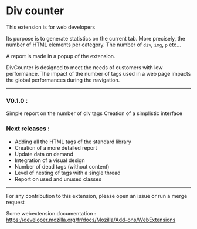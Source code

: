 # Div counter

This extension is for web developers

Its purpose is to generate statistics on the current tab. 
More precisely, the number of HTML elements per category. The number of ```div```, ```img```, ```p``` etc...

A report is made in a popup of the extension.

DivCounter is designed to meet the needs of customers with low performance. The impact of the number of tags used in a web page impacts the global performances during the navigation.

----

### V0.1.0 :

Simple report on the number of div tags
Creation of a simplistic interface

### Next releases :

* Adding all the HTML tags of the standard library
* Creation of a more detailed report
* Update data on demand
* Integration of a visual design
* Number of dead tags (without content)
* Level of nesting of tags with a single thread
* Report on used and unused classes

----

For any contribution to this extension, please open an issue or run a merge request

Some webextension documentation :
https://developer.mozilla.org/fr/docs/Mozilla/Add-ons/WebExtensions
